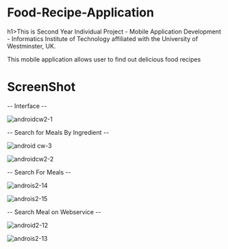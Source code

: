 # Food-Recipe-Application

h1>This is Second Year Individual Project - Mobile Application Development -  Informatics Institute of Technology affiliated with the University of Westminster, UK.</h1>

This mobile application allows user to find out delicious food recipes

<h1>ScreenShot</h1>

-- Interface -- 

![androidcw2-1](https://github.com/BhanukaHerasinghe/Food-Recipe-Application/assets/124506514/8e22334d-3e7e-4cd6-bbf0-eb026a20c0f6)



-- Search for Meals By Ingredient --

![android cw-3](https://github.com/BhanukaHerasinghe/Food-Recipe-Application/assets/124506514/ae42482e-441d-4e00-b347-678fc1806fb2)


![androidcw2-2](https://github.com/BhanukaHerasinghe/Food-Recipe-Application/assets/124506514/94249933-3d33-4087-93f9-b9ae95bb5e1e)



-- Search For Meals --

![androis2-14](https://github.com/BhanukaHerasinghe/Food-Recipe-Application/assets/124506514/b0fee456-7360-4da2-b472-9ebafd25992a)


![androis2-15](https://github.com/BhanukaHerasinghe/Food-Recipe-Application/assets/124506514/d7787803-de5d-4447-b22c-7d3f63372ed6)




-- Search Meal on Webservice --

![android2-12](https://github.com/BhanukaHerasinghe/Food-Recipe-Application/assets/124506514/e5f53d24-ed13-42f2-b4d9-57d07cd838a5)


![androis2-13](https://github.com/BhanukaHerasinghe/Food-Recipe-Application/assets/124506514/826e5017-9591-434b-a449-76e471664787)



